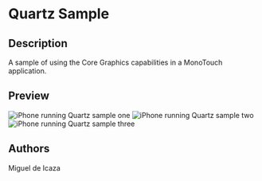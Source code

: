 Quartz Sample
=============

Description
-----------
A sample of using the Core Graphics capabilities in a MonoTouch application.

Preview
-------
![iPhone running Quartz sample one](http://farm7.static.flickr.com/6132/5999556473_a801e2c50f.jpg)
![iPhone running Quartz sample two](http://farm7.static.flickr.com/6138/6000105490_2a67a8aa09.jpg)
![iPhone running Quartz sample three](http://farm7.static.flickr.com/6025/5999556761_72206a31f1.jpg)

Authors
-------
Miguel de Icaza
